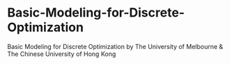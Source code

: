 # Basic-Modeling-for-Discrete-Optimization
Basic Modeling for Discrete Optimization by The University of Melbourne &amp; The Chinese University of Hong Kong
